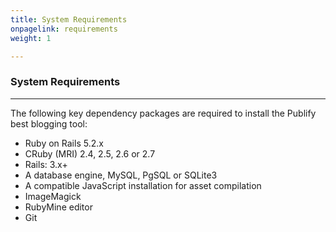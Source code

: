 ```yaml
---
title: System Requirements
onpagelink: requirements
weight: 1

---
```


### **System Requirements**
-------------------

The following key dependency packages are required to install the Publify best blogging tool:

*   Ruby on Rails 5.2.x
*   CRuby (MRI) 2.4, 2.5, 2.6 or 2.7
*   Rails: 3.x+
*   A database engine, MySQL, PgSQL or SQLite3
*   A compatible JavaScript installation for asset compilation
*   ImageMagick
*   RubyMine editor
*   Git

